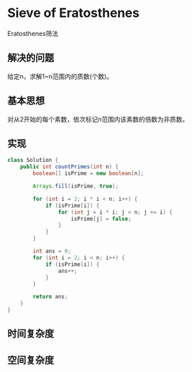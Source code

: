 # Sieve of Eratosthenes

Eratosthenes筛法

## 解决的问题

给定n，求解1~n范围内的质数(个数)。

## 基本思想

对从2开始的每个素数，依次标记n范围内该素数的倍数为非质数。

## 实现

```java
class Solution {
    public int countPrimes(int n) {
        boolean[] isPrime = new boolean[n];

        Arrays.fill(isPrime, true);

        for (int i = 2; i * i < n; i++) {
            if (isPrime[i]) {
                for (int j = i * i; j < n; j += i) {
                    isPrime[j] = false;
                }
            }
        }

        int ans = 0;
        for (int i = 2; i < n; i++) {
            if (isPrime[i]) {
                ans++;
            }
        }

        return ans;
    }
}
```

## 时间复杂度

## 空间复杂度